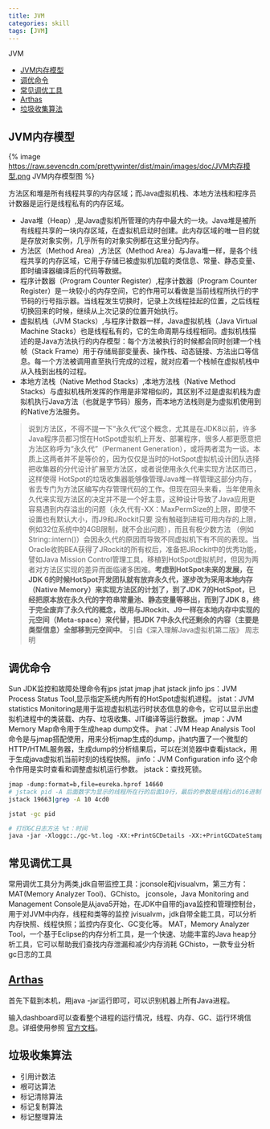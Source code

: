```yaml
---
title: JVM
categories: skill
tags: [JVM]
---
```


JVM

<!-- more -->

<!-- @import "[TOC]" {cmd="toc" depthFrom=2 depthTo=6 orderedList=true} -->

<!-- code_chunk_output -->

- [JVM内存模型](#jvm内存模型)
- [调优命令](#调优命令)
- [常见调优工具](#常见调优工具)
- [Arthas](#arthas)
- [垃圾收集算法](#垃圾收集算法)

<!-- /code_chunk_output -->

## JVM内存模型

{% image https://raw.sevencdn.com/prettywinter/dist/main/images/doc/JVM内存模型.png JVM内存模型图 %}

方法区和堆是所有线程共享的内存区域；而Java虚拟机栈、本地方法栈和程序员计数器是运行是线程私有的内存区域。

- Java堆（Heap）,是Java虚拟机所管理的内存中最大的一块。Java堆是被所有线程共享的一块内存区域，在虚拟机启动时创建。此内存区域的唯一目的就是存放对象实例，几乎所有的对象实例都在这里分配内存。
- 方法区（Method Area）,方法区（Method Area）与Java堆一样，是各个线程共享的内存区域，它用于存储已被虚拟机加载的类信息、常量、静态变量、即时编译器编译后的代码等数据。
- 程序计数器（Program Counter Register）,程序计数器（Program Counter Register）是一块较小的内存空间，它的作用可以看做是当前线程所执行的字节码的行号指示器。当线程发生切换时，记录上次线程挂起的位置，之后线程切换回来的时候，继续从上次记录的位置开始执行。
- 虚拟机栈（JVM Stacks）,与程序计数器一样，Java虚拟机栈（Java Virtual Machine Stacks）也是线程私有的，它的生命周期与线程相同。虚拟机栈描述的是Java方法执行的内存模型：每个方法被执行的时候都会同时创建一个栈帧（Stack Frame）用于存储局部变量表、操作栈、动态链接、方法出口等信息。每一个方法被调用直至执行完成的过程，就对应着一个栈帧在虚拟机栈中从入栈到出栈的过程。
- 本地方法栈（Native Method Stacks）,本地方法栈（Native Method Stacks）与虚拟机栈所发挥的作用是非常相似的，其区别不过是虚拟机栈为虚拟机执行Java方法（也就是字节码）服务，而本地方法栈则是为虚拟机使用到的Native方法服务。

> 说到方法区，不得不提一下“永久代”这个概念，尤其是在JDK8以前，许多Java程序员都习惯在HotSpot虚拟机上开发、部署程序，很多人都更愿意把方法区称呼为“永久代”（Permanent Generation），或将两者混为一谈。本质上这两者并不是等价的，因为仅仅是当时的HotSpot虚拟机设计团队选择把收集器的分代设计扩展至方法区，或者说使用永久代来实现方法区而已，这样使得 HotSpot的垃圾收集器能够像管理Java堆一样管理这部分内存，省去专门为方法区编写内存管理代码的工作。但现在回头来看，当年使用永久代来实现方法区的决定并不是一个好主意，这种设计导致了Java应用更容易遇到内存溢出的问题（永久代有-XX：MaxPermSize的上限，即使不设置也有默认大小，而J9和JRockit只要 没有触碰到进程可用内存的上限，例如32位系统中的4GB限制，就不会出问题），而且有极少数方法 （例如String::intern()）会因永久代的原因而导致不同虚拟机下有不同的表现。当Oracle收购BEA获得了JRockit的所有权后，准备把JRockit中的优秀功能，譬如Java Mission Control管理工具，移植到HotSpot虚拟机时，但因为两者对方法区实现的差异而面临诸多困难。**考虑到HotSpot未来的发展，在JDK 6的时候HotSpot开发团队就有放弃永久代，逐步改为采用本地内存（Native Memory）来实现方法区的计划了，到了JDK 7的HotSpot，已经把原本放在永久代的字符串常量池、静态变量等移出，而到了JDK 8，终于完全废弃了永久代的概念，改用与JRockit、J9一样在本地内存中实现的元空间（Meta-space）来代替，把JDK 7中永久代还剩余的内容（主要是类型信息）全部移到元空间中**。
> 引自《深入理解Java虚拟机第二版》 周志明

## 调优命令

Sun JDK监控和故障处理命令有jps jstat jmap jhat jstack jinfo
jps：JVM Process Status Tool,显示指定系统内所有的HotSpot虚拟机进程。
jstat：JVM statistics Monitoring是用于监视虚拟机运行时状态信息的命令，它可以显示出虚拟机进程中的类装载、内存、垃圾收集、JIT编译等运行数据。
jmap：JVM Memory Map命令用于生成heap dump文件。
jhat：JVM Heap Analysis Tool命令是与jmap搭配使用，用来分析jmap生成的dump，jhat内置了一个微型的HTTP/HTML服务器，生成dump的分析结果后，可以在浏览器中查看jstack，用于生成java虚拟机当前时刻的线程快照。
jinfo：JVM Configuration info 这个命令作用是实时查看和调整虚拟机运行参数。
jstack：查找死锁。

```bash
jmap ‐dump:format=b,file=eureka.hprof 14660
# jstack pid -A 后面数字为显示的线程所在行的后面10行，最后的参数是线程id的16进制表示。
jstack 19663|grep -A 10 4cd0

jstat -gc pid

# 打印GC日志方法 %t：时间
java ‐jar ‐Xloggc:./gc‐%t.log ‐XX:+PrintGCDetails ‐XX:+PrintGCDateStamps ‐XX:+PrintGCTimeStamps ‐XX:+PrintGCCause ‐XX:+UseGCLogFileRotation ‐XX:NumberOfGCLogFiles=10 ‐XX:GCLogFileSize=100M xxxx.jar
```
## 常见调优工具

常用调优工具分为两类,jdk自带监控工具：jconsole和jvisualvm，第三方有：MAT(Memory Analyzer Tool)、GChisto。
jconsole，Java Monitoring and Management Console是从java5开始，在JDK中自带的java监控和管理控制台，用于对JVM中内存，线程和类等的监控
jvisualvm，jdk自带全能工具，可以分析内存快照、线程快照；监控内存变化、GC变化等。
MAT，Memory Analyzer Tool，一个基于Eclipse的内存分析工具，是一个快速、功能丰富的Java heap分析工具，它可以帮助我们查找内存泄漏和减少内存消耗
GChisto，一款专业分析gc日志的工具

## [Arthas](https://arthas.aliyun.com/doc/)

首先下载到本机，用java -jar运行即可，可以识别机器上所有Java进程。

输入dashboard可以查看整个进程的运行情况，线程、内存、GC、运行环境信息。详细使用参照 [官方文档](https://arthas.aliyun.com/doc/)。

## 垃圾收集算法

- 引用计数法
- 根可达算法
- 标记清除算法
- 标记复制算法
- 标记整理算法

